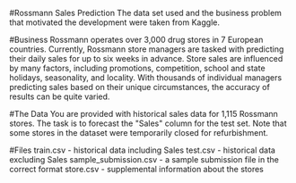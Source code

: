 #Rossmann Sales Prediction
The data set used and the business problem that motivated the development were taken from Kaggle.

#Business
Rossmann operates over 3,000 drug stores in 7 European countries. Currently, Rossmann store managers are tasked with predicting their daily sales for up to six weeks in advance. Store sales are influenced by many factors, including promotions, competition, school and state holidays, seasonality, and locality. With thousands of individual managers predicting sales based on their unique circumstances, the accuracy of results can be quite varied.

#The Data
You are provided with historical sales data for 1,115 Rossmann stores. The task is to forecast the "Sales" column for the test set. Note that some stores in the dataset were temporarily closed for refurbishment.

#Files
train.csv - historical data including Sales test.csv - historical data excluding Sales sample_submission.csv - a sample submission file in the correct format 
store.csv - supplemental information about the stores
